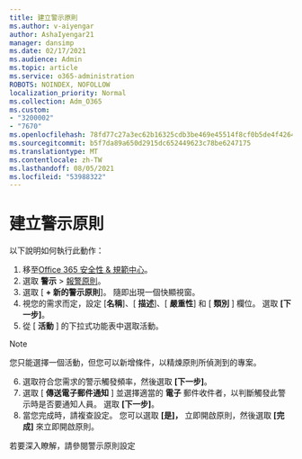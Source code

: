 ```yaml
---
title: 建立警示原則
ms.author: v-aiyengar
author: AshaIyengar21
manager: dansimp
ms.date: 02/17/2021
ms.audience: Admin
ms.topic: article
ms.service: o365-administration
ROBOTS: NOINDEX, NOFOLLOW
localization_priority: Normal
ms.collection: Adm_O365
ms.custom:
- "3200002"
- "7670"
ms.openlocfilehash: 78fd77c27a3ec62b16325cdb3be469e45514f8cf0b5de4f4264f080b23627eef
ms.sourcegitcommit: b5f7da89a650d2915dc652449623c78be6247175
ms.translationtype: MT
ms.contentlocale: zh-TW
ms.lasthandoff: 08/05/2021
ms.locfileid: "53988322"
---
```

# <a name="create-an-alert-policy"></a>建立警示原則

以下說明如何執行此動作：

1. 移至[Office 365 安全性 & 規範中心](https://go.microsoft.com/fwlink/p/?linkid=2077143)。
1. 選取 **警示**  >  [報警原則](https://go.microsoft.com/fwlink/?linkid=2103208)。
1. 選取 [ **+ 新的警示原則**]。 隨即出現一個快顯視窗。
1. 視您的需求而定，設定 [**名稱**]、[ **描述**]、[ **嚴重性**] 和 [ **類別** ] 欄位。 選取 **[下一步]**。
1. 從 [ **活動** ] 的下拉式功能表中選取活動。
> [!NOTE]
>  您只能選擇一個活動，但您可以新增條件，以精煉原則所偵測到的專案。
6. 選取符合您需求的警示觸發頻率，然後選取 **[下一步]**。
7. 選取 [ **傳送電子郵件通知** ] 並選擇適當的 **電子** 郵件收件者，以判斷觸發此警示時是否要通知人員。 選取 **[下一步]**。
8. 當您完成時，請複查設定。 您可以選取 **[是]，** 立即開啟原則，然後選取 **[完成]** 來立即開啟原則。

若要深入瞭解，請參閱警示原則設定

